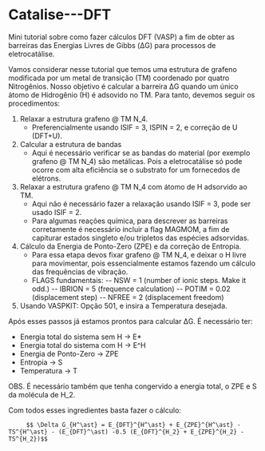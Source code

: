 # Catalise---DFT
Mini tutorial sobre como fazer cálculos DFT (VASP) a fim de obter as barreiras das Energias Livres de Gibbs (ΔG) para processos de eletrocatálise.


Vamos considerar nesse tutorial que temos uma estrutura de grafeno modificada por um metal de transição (TM) coordenado por quatro Nitrogênios.
Nosso objetivo é calcular a barreira ΔG quando um único átomo de Hidrogênio (H) é adsovido no TM. Para tanto, devemos seguir os procedimentos:

1. Relaxar a estrutura grafeno @ TM N_4.
   - Preferencialmente usando ISIF = 3, ISPIN = 2, e correção de U (DFT+U).
2. Calcular a estrutura de bandas
   - Aqui é necessário verificar se as bandas do material (por exemplo grafeno @ TM N_4) são metálicas. Pois a eletrocatálise só pode ocorre      com alta eficiência se o substrato for um fornecedos de elétrons.
3. Relaxar a estrutura grafeno @ TM N_4 com átomo de H adsorvido ao TM.
   - Aqui não é necessário fazer a relaxação usando ISIF = 3, pode ser usado ISIF = 2.
   - Para algumas reações química, para descrever as barreiras corretamente é necessário incluir a flag MAGMOM, a fim de capiturar estados        singleto e/ou tripletos das espécies adsorvidas.
4. Cálculo da Energia de Ponto-Zero (ZPE) e da correção de Entropia.
   - Para essa etapa devos fixar grafeno @ TM N_4, e deixar o H livre para movimentar, pois essencialmente estamos fazendo um cálculo das
     frequências de vibração.
   - FLAGS fundamentais:
       -- NSW    =  1            (number of ionic steps. Make it odd.)
       -- IBRION =  5            (frequence calculation)
       -- POTIM  =  0.02         (displacement step)
       -- NFREE  =  2            (displacement freedom)
5. Usando VASPKIT: Opção 501, e insira a Temperatura desejada.

Após esses passos já estamos prontos para calcular ΔG.
É necessário ter: 
- Energia total do sistema sem H -> E*
- Energia total do sistema com H -> E^H
- Energia de Ponto-Zero -> ZPE
- Entropia -> S
- Temperatura -> T

OBS. É necessário também que tenha congervido a energia total, o ZPE e S da molécula de H_2.

Com todos esses ingredientes basta fazer o cálculo:

         $$ \Delta G_{H^\ast} = E_{DFT}^{H^\ast} + E_{ZPE}^{H^\ast} - TS^{H^\ast} - (E_{DFT}^\ast) -0.5 (E_{DFT}^{H_2} + E_{ZPE}^{H_2} - TS^{H_2})$$
             
